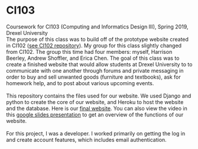 # CI103
Coursework for CI103 (Computing and Informatics Design III), Spring 2019, Drexel University <br />
The purpose of this class was to build off of the prototype website created in CI102 (<a href="https://github.com/miyo-18/CI102">see CI102 repository</a>). My group for this class slightly changed from CI102. The group this time had four members: myself, Harrison Beerley, Andrew Shoffler, and Erica Chen. The goal of this class was to create a finished website that would allow students at Drexel University to to communicate with one another through forums and private messaging in order to buy and sell unwanted goods (furniture and textbooks), ask for homework help, and to post about various upcoming events. <br />
<br />
This repository contains the files used for our website. We used Django and python to create the core of our website, and Heroku to host the website and the database. Here is our <a href="https://unite-site.herokuapp.com/">final website</a>. You can also view the video in this <a href="https://docs.google.com/presentation/d/1jeKleFhN81CiGVK-Zeev0NAZbV5n60M1zGqMoepng-s/edit#slide=id.g589a60632e_2_25">google slides presentation</a> to get an overview of the functions of our website. <br />
<br />
For this project, I was a developer. I worked primarily on getting the log in and create account features, which includes email authentication.

